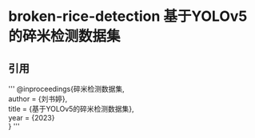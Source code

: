 # broken-rice-detection 基于YOLOv5的碎米检测数据集




## 引用  
  
'''
@inproceedings{碎米检测数据集,  
author      = {刘书婷},  
title       = {基于YOLOv5的碎米检测数据集},  
year        = {2023}  
}
'''
